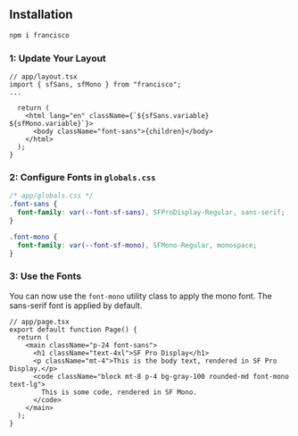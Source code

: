 ## Installation

```bash
npm i francisco
```

### 1: Update Your Layout

```tsx
// app/layout.tsx
import { sfSans, sfMono } from "francisco";
...

  return (
    <html lang="en" className={`${sfSans.variable} ${sfMono.variable}`}>
      <body className="font-sans">{children}</body>
    </html>
  );
}
```

### 2: Configure Fonts in `globals.css`

```css
/* app/globals.css */
.font-sans {
  font-family: var(--font-sf-sans), SFProDisplay-Regular, sans-serif;
}

.font-mono {
  font-family: var(--font-sf-mono), SFMono-Regular, monospace;
}
```

### 3: Use the Fonts

You can now use the `font-mono` utility class to apply the mono font. The sans-serif font is applied by default.

```tsx
// app/page.tsx
export default function Page() {
  return (
    <main className="p-24 font-sans">
      <h1 className="text-4xl">SF Pro Display</h1>
      <p className="mt-4">This is the body text, rendered in SF Pro Display.</p>
      <code className="block mt-8 p-4 bg-gray-100 rounded-md font-mono text-lg">
        This is some code, rendered in SF Mono.
      </code>
    </main>
  );
}
```
